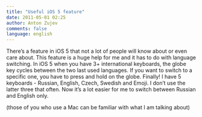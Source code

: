 ```yaml
---
title: "Useful iOS 5 feature"
date: 2011-05-01 02:25
author: Anton Zujev
comments: false
language: english
---
```


There’s a feature in iOS 5 that not a lot of people will know about or even care about. This feature is a huge help for me and it has to do with language switching. In iOS 5 when you have 3+ international keyboards, the globe key cycles between the two last used languages. If you want to switch to a specific one, you have to press and hold on the globe. Finally! I have 5 keyboards - Russian, English, Czech, Swedish and Emoji. I don’t use the latter three that often. Now it’s a lot easier for me to switch between Russian and English only.

(those of you who use a Mac can be familiar with what I am talking about)